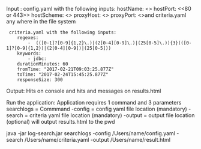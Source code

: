 Input :
     config.yaml with the following inputs:
       hostName: <<kibana url>>
       hostPort: <<80 or 443>>
       hostScheme: <<http or https>>
       proxyHost: <<proxy ip address>>
       proxyPort: <<proxy port>>and criteria.yaml any where in the file system

     criteria.yaml with the following inputs:
        regexes:
            -  (([0-1]?[0-9]{1,2}\.)|(2[0-4][0-9]\.)|(25[0-5]\.)){3}(([0-1]?[0-9]{1,2})|(2[0-4][0-9])|(25[0-5]))
        keywords:
            - jdbc:
        durationMinutes: 60
        fromTime: "2017-02-21T09:03:25.877Z"
        toTime: "2017-02-24T15:45:25.877Z"
        responseSize: 300

Output: Hits on console and hits and messages on results.html

Run the application:
Application requires 1 command and 3 parameters
    searchlogs = Commmand
    -config   = config yaml file location  (mandatory)
    -search   = criteria yaml file location (mandatory)
    -output   = output file location (optional) will output results.html to the pwd

java -jar log-search.jar searchlogs -config /Users/name/config.yaml -search /Users/name/criteria.yaml -output /Users/name/result.html
